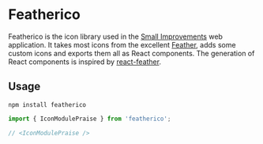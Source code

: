 # Featherico

Featherico is the icon library used in the [Small Improvements](https://www.small-improvements.com) web application. It takes most icons from the excellent [Feather](https://github.com/feathericons/feather), adds some custom icons and exports them all as React components. The generation of React components is inspired by [react-feather](https://github.com/carmelopullara/react-feather).

## Usage

```
npm install featherico
```

```js
import { IconModulePraise } from 'featherico';

// <IconModulePraise />
```
